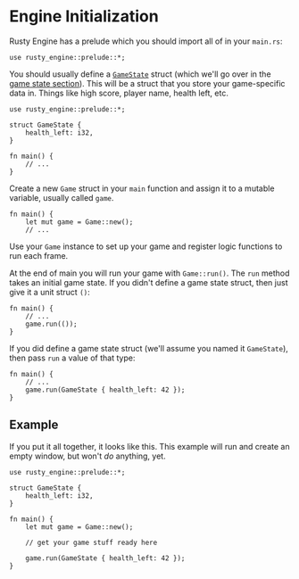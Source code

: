 # Engine Initialization

Rusty Engine has a prelude which you should import all of in your `main.rs`:

```rust,ignore
use rusty_engine::prelude::*;
```

You should usually define a [`GameState`](20-game-state.md) struct (which we'll go over in the [game state section](20-game-state.md)). This will be a struct that you store your game-specific data in. Things like high score, player name, health left, etc.

```rust,ignore
use rusty_engine::prelude::*;

struct GameState {
    health_left: i32,
}

fn main() {
    // ...
}
```

Create a new `Game` struct in your `main` function and assign it to a mutable variable, usually called `game`.

```rust,ignore
fn main() {
    let mut game = Game::new();
    // ...
```

Use your `Game` instance to set up your game and register logic functions to run each frame.

At the end of main you will run your game with `Game::run()`. The `run` method takes an initial game state. If you didn't define a game state struct, then just give it a unit struct `()`:

```rust,ignore
fn main() {
    // ...
    game.run(());
}
```

If you did define a game state struct (we'll assume you named it `GameState`), then pass `run` a value of that type:

```rust,ignore
fn main() {
    // ...
    game.run(GameState { health_left: 42 });
}
```

## Example

If you put it all together, it looks like this. This example will run and create an empty window, but won't _do_ anything, yet.

```rust,ignore
use rusty_engine::prelude::*;

struct GameState {
    health_left: i32,
}

fn main() {
    let mut game = Game::new();

    // get your game stuff ready here

    game.run(GameState { health_left: 42 });
}
```

